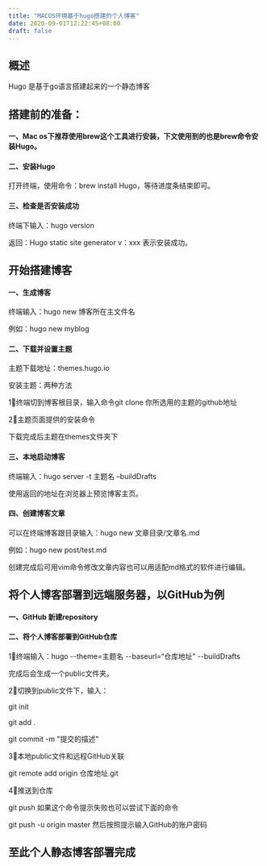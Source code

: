 ```yaml
---
title: "MACOS环境基于hugo搭建的个人博客"
date: 2020-09-01T12:22:45+08:00
draft: false
---
```


## 概述

Hugo 是基于go语言搭建起来的一个静态博客



## 搭建前的准备：

#### 一、Mac os下推荐使用brew这个工具进行安装，下文使用到的也是brew命令安装Hugo。



#### 二、安装Hugo

打开终端，使用命令：brew install Hugo，等待进度条结束即可。



#### 三、检查是否安装成功

终端下输入：hugo version

返回：Hugo static site generator v：xxx   表示安装成功。



## 开始搭建博客

#### 一、生成博客

终端输入：hugo new 博客所在主文件名

例如：hugo new myblog



#### 二、下载并设置主题

主题下载地址：themes.hugo.io

安装主题：两种方法

1⃣️终端切到博客根目录，输入命令git clone 你所选用的主题的github地址

2⃣️主题页面提供的安装命令

下载完成后主题在themes文件夹下

 

#### 三、本地启动博客

终端输入：hugo server -t 主题名 –buildDrafts

使用返回的地址在浏览器上预览博客主页。



#### 四、创建博客文章

可以在终端博客跟目录输入：hugo new 文章目录/文章名.md

例如：hugo new post/test.md

创建完成后可用vim命令修改文章内容也可以用适配md格式的软件进行编辑。



## 将个人博客部署到远端服务器，以GitHub为例

#### 一、GitHub 新建repository

#### 二、将个人博客部署到GitHub仓库

1⃣️终端输入：hugo --theme=主题名 --baseurl=“仓库地址” --buildDrafts

完成后会生成一个public文件夹。

2⃣️切换到public文件下，输入：

git init

git add .

git commit -m "提交的描述"

3⃣️本地public文件和远程GitHub关联

git remote add origin 仓库地址.git

4⃣️推送到仓库

git push 如果这个命令提示失败也可以尝试下面的命令

git push -u origin master 然后按照提示输入GitHub的账户密码



## 至此个人静态博客部署完成






